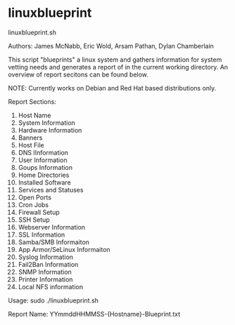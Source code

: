 # linuxblueprint

linuxblueprint.sh

Authors: James McNabb, Eric Wold, Arsam Pathan, Dylan Chamberlain

This script "blueprints" a linux system and gathers information for system vetting needs and generates a report of in the current working directory. An overview of report secitons can be found below.

NOTE: Currently works on Debian and Red Hat based distributions only.

Report Sections:
1.  Host Name
2.  System Information
3.  Hardware Information
4.  Banners
5.  Host File
6.  DNS IInformation
7.  User Information
8.  Goups Information
9.  Home Directories
10. Installed Software
11. Services and Statuses
12. Open Ports
13. Cron Jobs
14. Firewall Setup
15. SSH Setup
16. Webserver Information
17. SSL Information
18. Samba/SMB Informaiton
19. App Armor/SeLinux Informaiton
20. Syslog Information
21. Fail2Ban Information
22. SNMP Information
23. Printer Information
24. Local NFS information


Usage: sudo ./linuxblueprint.sh

Report Name: YYmmddHHMMSS-{Hostname}-Blueprint.txt
